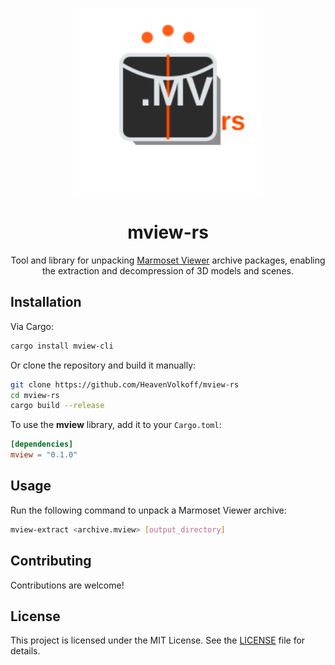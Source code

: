 <p align="center">
    <p align="center">
        <img width="300" height="300" src=".github/icon.svg" alt="Project logo">
    </p>
    <h1 align="center"><b>mview-rs</b></h1>
    <p align="center">
        Tool and library for unpacking <a href="https://marmoset.co/toolbag/viewer/">Marmoset Viewer</a> archive packages, enabling the extraction and decompression of 3D models and scenes.
    </p>
</p>

## Installation

Via Cargo:

```sh
cargo install mview-cli
```

Or clone the repository and build it manually:

```sh
git clone https://github.com/HeavenVolkoff/mview-rs
cd mview-rs
cargo build --release
```

To use the **mview** library, add it to your `Cargo.toml`:

```toml
[dependencies]
mview = "0.1.0"
```

## Usage

Run the following command to unpack a Marmoset Viewer archive:

```sh
mview-extract <archive.mview> [output_directory]
```

## Contributing

Contributions are welcome! <!-- Please check out the [contributing guide](CONTRIBUTING.md) for more details. -->

## License

This project is licensed under the MIT License. See the [LICENSE](LICENSE) file for details.

